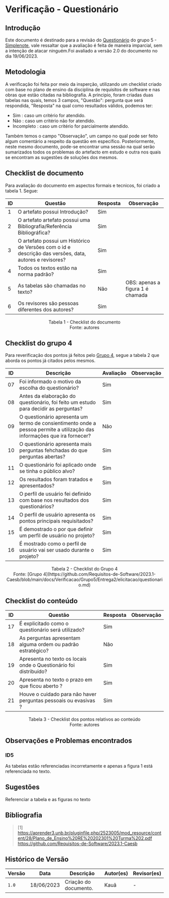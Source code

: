 # Verificação - Questionário

## Introdução

Este documento é destinado para a revisão do [Questionário](https://github.com/Requisitos-de-Software/2023.1-Simplenote/blob/main/docs/elicitacao/questionario.md) do grupo 5 - [Simplenote](https://github.com/Requisitos-de-Software/2023.1-Simplenote), vale ressaltar que a avaliação é feita de maneira imparcial, sem a intenção de atacar ninguém.Foi avaliado a versão 2.0 do documento no dia 19/06/2023.

## Metodologia

A verificação foi feita por meio da insperção, utilizando um checklist criado com base no plano de ensino da disciplina de requisitos de software e nas obras que estão citadas na bibliografia. A principio, foram criadas duas tabelas nas quais, temos 3 campos, "Questão": pergunta que será respondida, "Resposta" na qual como resultados válidos, podemos ter:

- Sim : caso um critério for atendido.
- Não : caso um critério não for atendido.
- Incompleto : caso um critério for parcialmente atendido.

Também temos o campo "Observação", um campo no qual pode ser feito algum comentário a respeito da questão em específico. Posteriormente, neste mesmo documento, pode-se encontrar uma sessão na qual serão sumarizados todos os problemas do artefacto em estudo e outra nos quais se encontram as sugestões de soluções dos mesmos.

## Checklist de documento
Para avaliação do documento em aspectos formais e tecnicos, foi criado a tabela 1. Segue:

|ID|Questão|Resposta|Observação|
|--|-------|--------|----------|
|1|O artefato possui Introdução?                                                                                |   Sim     |          |
|2|O artefato artefato possui uma Bibliografia/Referência Bibliográfica?                                        |   Sim     |          |
|3|O artefato possui um Histórico de Versões com o id e descrição das versões, data, autores e revisores?       |   Sim    |          |
|4|Todos os textos estão na norma padrão?                                                                       |   Sim     |          |
|5|As tabelas são chamadas no texto?                                                                            |   Não     | OBS: apenas a figura 1 é chamada|
|6|Os revisores são pessoas diferentes dos autores?                                                             |   Sim     |          |

<p align="center"> Tabela 1 - Checklist do documento <br> Fonte: autores </p>

## Checklist do grupo 4
Para reverificação dos pontos já feitos pelo [Grupo 4](https://github.com/Requisitos-de-Software/2023.1-Caesb), segue a tabela 2 que aborda os pontos já citados pelos mesmos.

| ID  | Descrição | Avaliação | Observação |
| --- | --------- | --------- | ---------- |
| 07  | Foi informado o motivo da escolha do questionário?| Sim ||
| 08  | Antes da elaboração do questionário, foi feito um estudo para decidir as perguntas?|Sim||
| 09  | O questionário apresenta um termo de consientimento onde a pessoa permite a utilização das informações que ira fornecer?|Não||
| 10  | O questionário apresenta mais perguntas fehchadas do que perguntas abertas?|Sim||
| 11  | O questionário foi aplicado onde se tinha o público alvo?|Sim||
| 12  | Os resultados foram tratados e apresentados?|Sim||
| 13  | O perfíl de usuário fei definido com base nos resultados dos questionários?|Sim||
| 14  | O perfil de usuário apresenta os pontos principais requisitados?|Sim||
| 15  | É demostrado o por que definir um perfil de usuário no projeto?|Sim||
| 16  | É mostrado como o perfil de usuário vai ser usado durante o projeto?|Sim||


<p align="center"> Tabela 2 - Checklist do Grupo 4 <br> Fonte: [Grupo 4](https://github.com/Requisitos-de-Software/2023.1-Caesb/blob/main/docs/Verificacao/Grupo5/Entrega2/elicitacao/questionario.md) </p>

## Checklist do conteúdo

| ID  | Questão | Resposta | Observação |
| --- | ------- | -------- | ---------- |
| 17  |  É explicitado como o questionário será utilizado?| Sim |    |
| 18  |  As perguntas apresentam alguma ordem ou padrão estratégico? |Não||
| 19  |  Apresenta no texto os locais onde o Questionário foi distribuído?|Sim||
| 20  |  Apresenta no texto o prazo em que ficou aberto ? |Sim||
| 21  |  Houve o cuidado para não haver perguntas pessoais ou evasivas ? |Sim||

<p align="center"> Tabela 3 - Checklist dos pontos relativos ao conteúdo <br> Fonte: autores </p>

## Observações e Problemas encontrados

### ID5
As tabelas estão referenciadas incorretamente e apenas a figura 1 está referenciada no texto.

## Sugestões

Referenciar a tabela e as figuras no texto

## Bibliografia

> [1] https://aprender3.unb.br/pluginfile.php/2523005/mod_resource/content/28/Plano_de_Ensino%20RE%20202301%20Turma%202.pdf </br>
https://github.com/Requisitos-de-Software/2023.1-Caesb

## Histórico de Versão

| Versão | Data       | Descrição             | Autor(es) | Revisor(es)        |
| ------ | ---------- | --------------------- | --------- | ------------------ |
| `1.0`  | 18/06/2023 | Criação do documento. | Kauã      | -                  |

